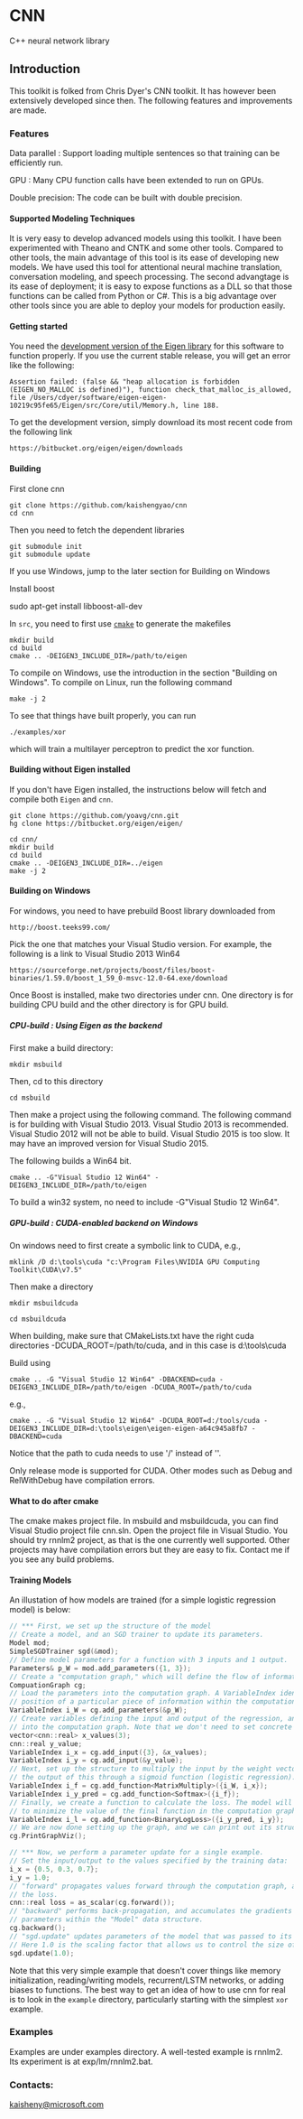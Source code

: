 # CNN
C++ neural network library

## Introduction

This toolkit is folked from Chris Dyer's CNN toolkit. It has however been extensively developed since then. The following features and improvements are made. 

### Features

Data parallel : Support loading multiple sentences so that training can be efficiently run. 

GPU : Many CPU function calls have been extended to run on GPUs.

Double precision: The code can be built with double precision. 

#### Supported Modeling Techniques

It is very easy to develop advanced models using this toolkit. I have been experimented with Theano and CNTK and some other tools. Compared to other tools, the main advantage of this tool is its ease of developing new models. We have used this tool for attentional neural machine translation, conversation modeling, and speech processing. The second advangtage is its ease of deployment; it is easy to expose functions as a DLL so that those functions can be called from Python or C#. This is a big advantage over other tools since you are able to deploy your models for production easily. 


#### Getting started

You need the [development version of the Eigen library](https://bitbucket.org/eigen/eigen) for this software to function properly. If you use the current stable release, you will get an error like the following:

    Assertion failed: (false && "heap allocation is forbidden (EIGEN_NO_MALLOC is defined)"), function check_that_malloc_is_allowed, file /Users/cdyer/software/eigen-eigen-10219c95fe65/Eigen/src/Core/util/Memory.h, line 188.

To get the development version, simply download its most recent code from the following link

	https://bitbucket.org/eigen/eigen/downloads

#### Building

First clone cnn 
   
    git clone https://github.com/kaishengyao/cnn
    cd cnn


Then you need to fetch the dependent libraries
    
    git submodule init
    git submodule update

If you use Windows, jump to the later section for Building on Windows

Install boost

sudo apt-get install libboost-all-dev

In `src`, you need to first use [`cmake`](http://www.cmake.org/) to generate the makefiles

    mkdir build
    cd build
    cmake .. -DEIGEN3_INCLUDE_DIR=/path/to/eigen

To compile on Windows, use the introduction in the section "Building on Windows". To compile on Linux, run the following command

    make -j 2

To see that things have built properly, you can run

    ./examples/xor

which will train a multilayer perceptron to predict the xor function.

#### Building without Eigen installed

If you don't have Eigen installed, the instructions below will fetch and compile
both `Eigen` and `cnn`.
        
    git clone https://github.com/yoavg/cnn.git
    hg clone https://bitbucket.org/eigen/eigen/

    cd cnn/
    mkdir build
    cd build
    cmake .. -DEIGEN3_INCLUDE_DIR=../eigen
    make -j 2

#### Building on Windows

For windows, you need to have prebuild Boost library downloaded from 

	http://boost.teeks99.com/

Pick the one that matches your Visual Studio version. For example, the following is a link to Visual Studio 2013 Win64

	https://sourceforge.net/projects/boost/files/boost-binaries/1.59.0/boost_1_59_0-msvc-12.0-64.exe/download

Once Boost is installed, make two directories under cnn. One directory is for building CPU build and the other directory is for GPU build.
 
##### CPU-build : Using Eigen as the backend
   
First make a build directory:

	mkdir msbuild 

Then, cd to this directory

	cd msbuild

Then make a project using the following command. The following command is for building with Visual Studio 2013. Visual Studio 2013 is recommended. Visual Studio 2012 will not be able to build. Visual Studio 2015 is too slow. It may have an improved version for Visual Studio 2015. 

The following builds a Win64 bit. 

    cmake .. -G"Visual Studio 12 Win64" -DEIGEN3_INCLUDE_DIR=/path/to/eigen

To build a win32 system, no need to include -G"Visual Studio 12 Win64". 

##### GPU-build : CUDA-enabled backend on Windows

On windows need to first create a symbolic link to CUDA, e.g., 

    mklink /D d:\tools\cuda "c:\Program Files\NVIDIA GPU Computing Toolkit\CUDA\v7.5"
    
Then make a directory

	mkdir msbuildcuda

	cd msbuildcuda

When building, make sure that CMakeLists.txt have the right cuda directories -DCUDA_ROOT=/path/to/cuda, and in this case is d:\tools\cuda

Build using

    cmake .. -G "Visual Studio 12 Win64" -DBACKEND=cuda -DEIGEN3_INCLUDE_DIR=/path/to/eigen -DCUDA_ROOT=/path/to/cuda

e.g., 

    cmake .. -G "Visual Studio 12 Win64" -DCUDA_ROOT=d:/tools/cuda -DEIGEN3_INCLUDE_DIR=d:\tools\eigen\eigen-eigen-a64c945a8fb7 -DBACKEND=cuda

Notice that the path to cuda needs to use '/' instead of '\'. 

Only release mode is supported for CUDA. Other modes such as Debug and RelWithDebug have compilation errors. 

#### What to do after cmake

The cmake makes project file. In msbuild and msbuildcuda, you can find Visual Studio project file cnn.sln. Open the project file in Visual Studio. You should try rnnlm2 project, as that is the one currently well supported. Other projects may have compilation errors but they are easy to fix. Contact me if you see any build problems.  

#### Training Models

An illustation of how models are trained (for a simple logistic regression model) is below:

```c++
// *** First, we set up the structure of the model
// Create a model, and an SGD trainer to update its parameters.
Model mod;
SimpleSGDTrainer sgd(&mod);
// Define model parameters for a function with 3 inputs and 1 output.
Parameters& p_W = mod.add_parameters({1, 3});
// Create a "computation graph," which will define the flow of information.
CompuationGraph cg;
// Load the parameters into the computation graph. A VariableIndex identifies the
// position of a particular piece of information within the computation graph.
VariableIndex i_W = cg.add_parameters(&p_W);
// Create variables defining the input and output of the regression, and load them
// into the computation graph. Note that we don't need to set concrete values yet.
vector<cnn::real> x_values(3);
cnn::real y_value;
VariableIndex i_x = cg.add_input({3}, &x_values);
VariableIndex i_y = cg.add_input(&y_value);
// Next, set up the structure to multiply the input by the weight vector,  then run
// the output of this through a sigmoid function (logistic regression).
VariableIndex i_f = cg.add_function<MatrixMultiply>({i_W, i_x});
VariableIndex i_y_pred = cg.add_function<Softmax>({i_f});
// Finally, we create a function to calculate the loss. The model will be optimized
// to minimize the value of the final function in the computation graph.
VariableIndex i_l = cg.add_function<BinaryLogLoss>({i_y_pred, i_y});
// We are now done setting up the graph, and we can print out its structure:
cg.PrintGraphViz();

// *** Now, we perform a parameter update for a single example.
// Set the input/output to the values specified by the training data:
i_x = {0.5, 0.3, 0.7};
i_y = 1.0;
// "forward" propagates values forward through the computation graph, and returns
// the loss.
cnn::real loss = as_scalar(cg.forward());
// "backward" performs back-propagation, and accumulates the gradients of the
// parameters within the "Model" data structure.
cg.backward();
// "sgd.update" updates parameters of the model that was passed to its constructor.
// Here 1.0 is the scaling factor that allows us to control the size of the update.
sgd.update(1.0);
```

Note that this very simple example that doesn't cover things like memory initialization, reading/writing models, recurrent/LSTM networks, or adding biases to functions. The best way to get an idea of how to use cnn for real is to look in the `example` directory, particularly starting with the simplest `xor` example.

### Examples

Examples are under examples directory. A well-tested example is rnnlm2. Its experiment is at exp/lm/rnnlm2.bat.

### Contacts:

kaisheny@microsoft.com


